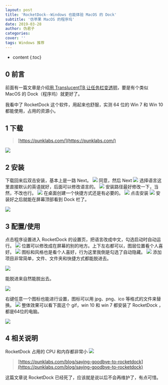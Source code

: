 ```yaml
---
layout: post
title: 'RocketDock--Windows 也能体验 MacOS 的 Dock'
subtitle: '仿苹果 MacOS 的程序坞'
date: 2019-03-28
author: 伪君子
categories:
cover: ''
tags: Windows 推荐
---
```


* content
{:toc}


##  0 前言
前面有一篇文章是介绍[用 TranslucentTB 让任务栏变透明](https://weijunzii.github.io/2019/03/14/TranslucentTB-Make-You-Taskbar-Clear.html)，要是有个类似 MacOS 的 Dock（程序坞）就更好了。

我看中了 RocketDock 这个软件，用起来也舒服，实测 64 位的 Win 7 和 Win 10都能使用，占用的资源小。
## 1 下载

>[https://punklabs.com/](https://punklabs.com/)

![](https://upload-images.jianshu.io/upload_images/2989110-2f6f3811fc8c0970.png)
## 2 安装
下载回来后双击安装，基本上是一路 Next。
![](https://upload-images.jianshu.io/upload_images/2989110-9fa969719e2f0742.png)
同意，然后 Next
![](https://upload-images.jianshu.io/upload_images/2989110-ea0c2274651e83e5.png?imageMogr2/auto-orient/strip%7CimageView2/2/w/1240)
选择语言这里直接默认的英语就好，后面可以修改语言的。
![](https://upload-images.jianshu.io/upload_images/2989110-2acbd56700fc4ac2.png?imageMogr2/auto-orient/strip%7CimageView2/2/w/1240)
安装路径最好修改一下，当然，不改也行。
![](https://upload-images.jianshu.io/upload_images/2989110-57feb73219c528f1.png?imageMogr2/auto-orient/strip%7CimageView2/2/w/1240)
在桌面创建一个快捷方式还是有必要的。
![](https://upload-images.jianshu.io/upload_images/2989110-650bef9ac907fba9.png?imageMogr2/auto-orient/strip%7CimageView2/2/w/1240)
点击安装
![](https://upload-images.jianshu.io/upload_images/2989110-0a20a2166aff4689.png?imageMogr2/auto-orient/strip%7CimageView2/2/w/1240)
安装好之后就能在屏幕顶部看到 Dock 栏了。

![](https://upload-images.jianshu.io/upload_images/2989110-bc063ccf54c2fbcb.gif)

## 3 配置/使用
点击程序设置进入 RocketDock 的设置页，把语言改成中文，勾选启动时自动运行。
![](https://upload-images.jianshu.io/upload_images/2989110-ac5194ccc5dc7b90.png?imageMogr2/auto-orient/strip%7CimageView2/2/w/1240)
位置可以修改成在屏幕的别的地方。上下左右都可以，图层位置看个人喜好。
![](https://upload-images.jianshu.io/upload_images/2989110-af6bff528ff602b6.png?imageMogr2/auto-orient/strip%7CimageView2/2/w/1240)
图标和风格也是看个人喜好，行为这里我倒是勾选了自动隐藏。
![](https://upload-images.jianshu.io/upload_images/2989110-de280327d894459a.png?imageMogr2/auto-orient/strip%7CimageView2/2/w/1240)
添加项目非常简单，文件、文件夹和快捷方式都能脱进去。

![](https://upload-images.jianshu.io/upload_images/2989110-e0a387fe138d676d.gif?imageMogr2/auto-orient/strip)

能脱进来自然能脱出去。

![](https://upload-images.jianshu.io/upload_images/2989110-cb9d0feff506a18f.gif?imageMogr2/auto-orient/strip)

右键任意一个图标也能进行设置，图标可以用 jpg、png、ico 等格式的文件来替换。
![](https://upload-images.jianshu.io/upload_images/2989110-6b4d95c31c24ed91.png?imageMogr2/auto-orient/strip%7CimageView2/2/w/1240)
整体效果可以看下面这个 gif，win 10 和 win 7 都安装了 RocketDock ，都是64位的电脑。

![](https://upload-images.jianshu.io/upload_images/2989110-5111b2def14d2965.gif?imageMogr2/auto-orient/strip)

## 4 相关说明
RocketDock 占用的 CPU 和内存都非常小
![](https://upload-images.jianshu.io/upload_images/2989110-897d13fbd89a2936.png?imageMogr2/auto-orient/strip%7CimageView2/2/w/1240)

>[https://punklabs.com/blog/saying-goodbye-to-rocketdock](https://punklabs.com/blog/saying-goodbye-to-rocketdock)

这篇文章说 RocketDock 已经死了，应该就是说以后不会再维护了，有点可惜。
